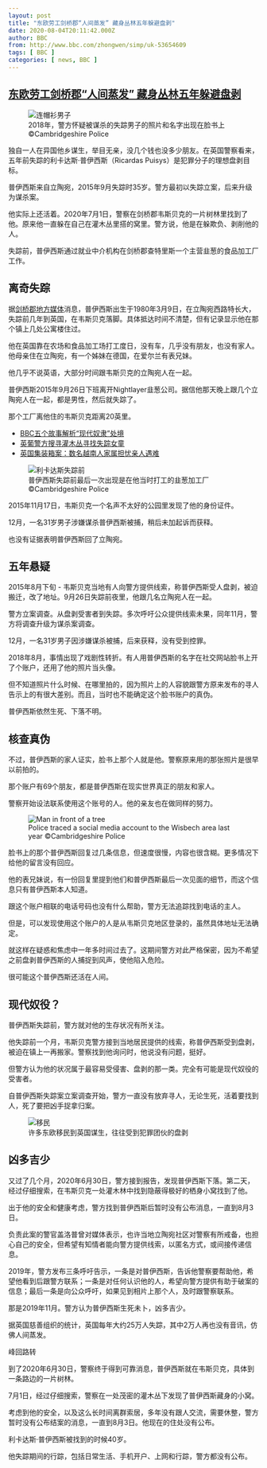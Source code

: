 ```yaml
---
layout: post
title: "东欧劳工剑桥郡“人间蒸发” 藏身丛林五年躲避盘剥"
date: 2020-08-04T20:11:42.000Z
author: BBC
from: http://www.bbc.com/zhongwen/simp/uk-53654609
tags: [ BBC ]
categories: [ news, BBC ]
---
```

<!--1596571902000-->
[东欧劳工剑桥郡“人间蒸发” 藏身丛林五年躲避盘剥](http://www.bbc.com/zhongwen/simp/uk-53654609)
------

<div>
<figure><img alt="连帽衫男子" src="https://ichef.bbci.co.uk/news/600/cpsprodpb/6229/production/_113792152_9c46ab22-2c73-42ad-95c9-6c96bd12a2bb.jpg" referrerpolicy="no-referrer"><br><figcaption>2018年，警方怀疑被谋杀的失踪男子的照片和名字出现在脸书上 ©Cambridgeshire Police</figcaption></figure><p class="story-body__introduction">独自一人在异国他乡谋生，举目无亲，没几个钱也没多少朋友。在英国警察看来，五年前失踪的利卡达斯·普伊西斯（Ricardas Puisys）是犯罪分子的理想盘剥目标。</p><p>普伊西斯来自立陶宛，2015年9月失踪时35岁。警方最初以失踪立案，后来升级为谋杀案。</p><p>他实际上还活着。2020年7月1日，警察在剑桥郡韦斯贝克的一片树林里找到了他。原来他一直躲在自己在灌木丛里搭的窝里。警方说，他是在躲欺负、剥削他的人。</p><p>失踪前，普伊西斯通过就业中介机构在剑桥郡查特里斯一个主营韭葱的食品加工厂工作。</p><h2 class="story-body__crosshead">离奇失踪</h2><p>据<a href="https://www.cambridge-news.co.uk/news/local-news/ricardas-puisys-murder-missing-facebook-17326119" class="story-body__link-external">剑桥郡地方媒体</a>消息，普伊西斯出生于1980年3月9日，在立陶宛西路特长大，失踪前几年到英国，在韦斯贝克落脚。具体抵达时间不清楚，但有记录显示他在那个镇上几处公寓楼住过。</p><p>他在英国靠在农场和食品加工场打工度日，没有车，几乎没有朋友，也没有家人。他母亲住在立陶宛，有一个姊妹在德国，在爱尔兰有表兄妹。</p><p>他几乎不说英语，大部分时间跟韦斯贝克的立陶宛人在一起。</p><p>普伊西斯2015年9月26日下班离开Nightlayer韭葱公司。据信他那天晚上跟几个立陶宛人在一起，都是男性，然后就失踪了。</p><p>那个工厂离他住的韦斯贝克距离20英里。</p><ul class="story-body__unordered-list"><li class="story-body__list-item"><a href="https://www.bbc.com/zhongwen/simp/world/2016/06/160601_modern_slavery_explainer" class="story-body__link">BBC五个故事解析“现代奴隶”处境</a></li><li class="story-body__list-item"><a href="https://www.bbc.com/zhongwen/simp/uk/2014/06/140602_uk_madeleine_mccann" class="story-body__link">英葡警方搜寻灌木丛寻找失踪女童</a></li><li class="story-body__list-item"><a href="http://www.bbc.com/zhongwen/simp/uk-50182847" class="story-body__link">英国集装箱案：数名越南人家属担忧亲人遇难</a></li></ul><figure><img alt="利卡达斯失踪前" src="https://ichef.bbci.co.uk/news/600/cpsprodpb/1683/production/_87236750_ricardaspuisys.jpg" referrerpolicy="no-referrer"><br><figcaption>普伊西斯失踪前最后一次出现是在他当时打工的韭葱加工厂 ©Cambridgeshire Police</figcaption></figure><p>2015年11月17日，韦斯贝克一个名声不太好的公园里发现了他的身份证件。</p><p>12月，一名31岁男子涉嫌谋杀普伊西斯被捕，稍后未加起诉而获释。</p><p>也没有证据表明普伊西斯回了立陶宛。</p><h2 class="story-body__crosshead">五年悬疑</h2><p>2015年8月下旬 - 韦斯贝克当地有人向警方提供线索，称普伊西斯受人盘剥，被迫搬迁，改了地址。9月26日失踪前夜里，他跟几名立陶宛人在一起。</p><p>警方立案调查。从盘剥受害者到失踪。多次呼吁公众提供线索未果，同年11月，警方将调查升级为谋杀案调查。</p><p>12月，一名31岁男子因涉嫌谋杀被捕，后来获释，没有受到控罪。</p><p>2018年8月，事情出现了戏剧性转折。有人用普伊西斯的名字在社交网站脸书上开了个账户，还用了他的照片当头像。</p><p>但不知道照片什么时候、在哪里拍的，因为照片上的人容貌跟警方原来发布的寻人告示上的有很大差别。而且，当时也不能确定这个脸书账户的真伪。</p><p>普伊西斯依然生死、下落不明。</p><h2 class="story-body__crosshead">核查真伪</h2><p>不过，普伊西斯的家人证实，脸书上那个人就是他。警察原来用的那张照片是很早以前拍的。</p><p>那个账户有69个朋友，都是普伊西斯在现实世界真正的朋友和家人。</p><p>警察开始设法联系使用这个账号的人。他的亲友也在做同样的努力。</p><figure><img alt="Man in front of a tree" src="https://ichef.bbci.co.uk/news/600/cpsprodpb/04C6/production/_109922210_pic-two-edit.jpg" referrerpolicy="no-referrer"><br><figcaption>Police traced a social media account to the Wisbech area last year ©Cambridgeshire Police</figcaption></figure><p>脸书上的那个普伊西斯回复过几条信息，但速度很慢，内容也很含糊。更多情况下给他的留言没有回应。</p><p>他的表兄妹说，有一份回复里提到他们和普伊西斯最后一次见面的细节，而这个信息只有普伊西斯本人知道。</p><p>跟这个账户相联的电话号码也没有什么帮助，警方无法追踪找到电话的主人。</p><p>但是，可以发现使用这个账户的人是从韦斯贝克地区登录的，虽然具体地址无法确定。</p><p>就这样在疑惑和焦虑中一年多时间过去了。这期间警方对此严格保密，因为不希望之前盘剥普伊西斯的人捕捉到风声，使他陷入危险。</p><p>很可能这个普伊西斯还活在人间。</p><h2 class="story-body__crosshead">现代奴役？</h2><p>普伊西斯失踪前，警方就对他的生存状况有所关注。</p><p>他失踪前一个月，韦斯贝克警方接到当地居民提供的线索，称普伊西斯受到盘剥，被迫在镇上一再搬家。警察找到他询问时，他说没有问题，挺好。</p><p>但警方认为他的状况属于最容易受侵害、盘剥的那一类。完全有可能是现代奴役的受害者。</p><p>自普伊西斯失踪案立案调查开始，警方一直没有放弃寻人，无论生死，活着要找到人，死了要把凶手捉拿归案。</p><figure><img alt="移民" src="https://ichef.bbci.co.uk/news/600/cpsprodpb/32A0/production/_113806921_6ff16c74-5942-4de9-96d6-4dec198276cf.jpg" referrerpolicy="no-referrer"><br><figcaption>许多东欧移民到英国谋生，往往受到犯罪团伙的盘剥</figcaption></figure><h2 class="story-body__crosshead">凶多吉少</h2><p>又过了几个月，2020年6月30日，警方接到报告，发现普伊西斯下落。第二天，经过仔细搜索，在韦斯贝克一处灌木林中找到隐蔽得极好的栖身小窝找到了他。</p><p>出于他的安全和健康考虑，警方找到普伊西斯后暂时没有公布消息，一直到8月3日。</p><p>负责此案的警官盖洛普曾对媒体表示，也许当地立陶宛社区对警察有所戒备，也担心自己的安全，但希望有知情者能向警方提供线索，以匿名方式，或间接传递信息。</p><p>2019年，警方发布三条呼吁告示，一条是对普伊西斯，告诉他警察要帮助他，希望他看到后跟警方联系；一条是对任何认识他的人，希望向警方提供有助于破案的信息；最后一条是向公众呼吁，如果见到相片上那个人，及时跟警察联系。</p><p>那是2019年11月。警方认为普伊西斯生死未卜，凶多吉少。</p><p>据英国慈善组织的统计，英国每年大约25万人失踪，其中2万人再也没有音讯，仿佛人间蒸发。</p><p>峰回路转</p><p>到了2020年6月30日，警察终于得到可靠消息，普伊西斯就在韦斯贝克，具体到一条路边的一片树林。</p><p>7月1日，经过仔细搜索，警察在一处茂密的灌木丛下发现了普伊西斯藏身的小窝。</p><p>考虑到他的安全，以及这么长时间离群索居，多年没有跟人交流，需要休整，警方暂时没有公布结案的消息，一直到8月3日。他现在的住处没有公布。</p><p>利卡达斯·普伊西斯被找到的时候40岁。</p><p>他失踪期间的行踪，包括日常生活、手机开户、上网和行踪，警方都没有公布。</p>
</div>
